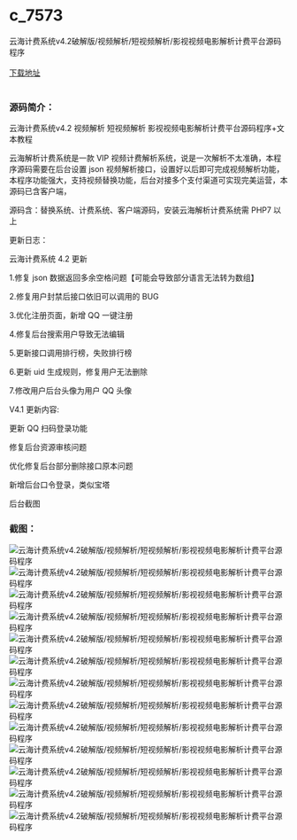 # c_7573
云海计费系统v4.2破解版/视频解析/短视频解析/影视视频电影解析计费平台源码程序
<br/></br>
[下载地址](https://www.uuid2.com/7573.html "下载地址")
<br/></br>
<h3>源码简介：</h3>
<p>云海计费系统v4.2 视频解析 短视频解析 影视视频电影解析计费平台源码程序+文本教程<p>
<p>云海解析计费系统是一款 VIP 视频计费解析系统，说是一次解析不太准确，本程序源码需要在后台设置 json 视频解析接口，设置好以后即可完成视频解析功能，本程序功能强大，支持视频替换功能，后台对接多个支付渠道可实现完美运营，本源码已含客户端，<p>
<p>源码含：替换系统、计费系统、客户端源码，安装云海解析计费系统需 PHP7 以上<p>
<p>更新日志：<p>
<p>云海计费系统 4.2 更新<p>
<p>1.修复 json 数据返回多余空格问题【可能会导致部分语言无法转为数组】<p>
<p>2.修复用户封禁后接口依旧可以调用的 BUG<p>
<p>3.优化注册页面，新增 QQ 一键注册<p>
<p>4.修复后台搜索用户导致无法编辑<p>
<p>5.更新接口调用排行榜，失败排行榜<p>
<p>6.更新 uid 生成规则，修复用户无法删除<p>
<p>7.修改用户后台头像为用户 QQ 头像<p>
<p>V4.1 更新内容:<p>
<p>更新 QQ 扫码登录功能<p>
<p>修复后台资源审核问题<p>
<p>优化修复后台部分删除接口原本问题<p>
<p>新增后台口令登录，类似宝塔<p>
<p>后台截图<p>
<h3>截图：</h3>
<img src="https://www.uuid2.com/wp-content/uploads/img/uimage/91061635903443.png" alt="云海计费系统v4.2破解版/视频解析/短视频解析/影视视频电影解析计费平台源码程序"><img src="https://www.uuid2.com/wp-content/uploads/img/uimage/36621635903444.png" alt="云海计费系统v4.2破解版/视频解析/短视频解析/影视视频电影解析计费平台源码程序"><img src="https://www.uuid2.com/wp-content/uploads/img/uimage/81731635903445.png" alt="云海计费系统v4.2破解版/视频解析/短视频解析/影视视频电影解析计费平台源码程序"><img src="https://www.uuid2.com/wp-content/uploads/img/uimage/98721635903446.png" alt="云海计费系统v4.2破解版/视频解析/短视频解析/影视视频电影解析计费平台源码程序"><img src="https://www.uuid2.com/wp-content/uploads/img/uimage/41551635903446.png" alt="云海计费系统v4.2破解版/视频解析/短视频解析/影视视频电影解析计费平台源码程序"><img src="https://www.uuid2.com/wp-content/uploads/img/uimage/55941635903447.png" alt="云海计费系统v4.2破解版/视频解析/短视频解析/影视视频电影解析计费平台源码程序"><img src="https://www.uuid2.com/wp-content/uploads/img/uimage/44631635903448.png" alt="云海计费系统v4.2破解版/视频解析/短视频解析/影视视频电影解析计费平台源码程序"><img src="https://www.uuid2.com/wp-content/uploads/img/uimage/35681635903448.png" alt="云海计费系统v4.2破解版/视频解析/短视频解析/影视视频电影解析计费平台源码程序"><img src="https://www.uuid2.com/wp-content/uploads/img/uimage/50251635903449.png" alt="云海计费系统v4.2破解版/视频解析/短视频解析/影视视频电影解析计费平台源码程序"><img src="https://www.uuid2.com/wp-content/uploads/img/uimage/92401635903450.png" alt="云海计费系统v4.2破解版/视频解析/短视频解析/影视视频电影解析计费平台源码程序"><img src="https://www.uuid2.com/wp-content/uploads/img/uimage/24951635903450.png" alt="云海计费系统v4.2破解版/视频解析/短视频解析/影视视频电影解析计费平台源码程序"><img src="https://www.uuid2.com/wp-content/uploads/img/uimage/72871635903451.png" alt="云海计费系统v4.2破解版/视频解析/短视频解析/影视视频电影解析计费平台源码程序"><img src="https://www.uuid2.com/wp-content/uploads/img/uimage/97551635903451.png" alt="云海计费系统v4.2破解版/视频解析/短视频解析/影视视频电影解析计费平台源码程序">
